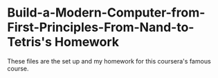# Build-a-Modern-Computer-from-First-Principles-From-Nand-to-Tetris's Homework
These files are the set up and my homework for this coursera's famous course.
